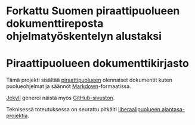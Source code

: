 # Forkattu Suomen piraattipuolueen dokumenttireposta ohjelmatyöskentelyn alustaksi


# Piraattipuolueen dokumenttikirjasto

Tämä projekti sisältää [piraattipuolueen](https://piraattipuolue.fi/) olennaiset dokumentit kuten puolueohjelmat ja säännöt
[Markdown](https://en.wikipedia.org/wiki/Markdown)-formaatissa.

[Jekyll](https://jekyllrb.com/) generoi näistä myös [GitHub-sivuston](https://piraattipuolue.github.io/).

Teknisessä toteutuksessa on seurattu pitkälti [liberaalipuolueen ajantasa-projektia](https://github.com/liberaalipuolue/ajantasa).
